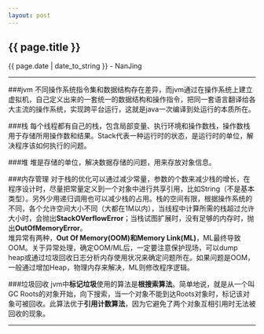```yaml
---
layout: post
---
```


<h2>{{ page.title }}</h2>
<p class='meta'>{{ page.date | date_to_string }} - NanJing</p>

---

###jvm
不同操作系统指令集和数据结构存在差异，而jvm通过在操作系统上建立虚拟机，自己定义出来的一套统一的数据结构和操作指令，把同一套语言翻译给各大主流的操作系统，实现跨平台运行，这就是java一次编译到处运行的本质所在。

###栈
每个线程都有自己的栈，包含局部变量、执行环境和操作数栈，操作数栈用于存储所用操作数和结果。Stack代表一种运行时的状态，是运行时的单位，解决程序该如何执行的问题。

###堆
堆是存储的单位，解决数据存储的问题，用来存放对象信息。

###内存管理
对于栈的优化可以通过减少常量，参数的个数来减少栈的增长，在程序设计时，尽量把常量定义到一个对象中进行共享引用，比如String（不是基本类型）。另外少用递归调用也可以减少栈的占用。栈的空间有限，根据操作系统的不同，各个允许空间大小不同（大都在1M以内），当线程中计算所需的栈超过允许大小时，会抛出**StackOVerflowError**；当栈试图扩展时，没有足够的内存时，抛出**OutOfMemoryError**。  
堆异常有两种，**Out Of Memory(OOM)**和**Memory Link(ML)**，ML最终导致OOM。关于异常处理，确定OOM/ML后，一定要注意保护现场，可以dump heap或通过垃圾回收日志分析内存使用状况来确定问题所在。如果问题是OOM，一般通过增加Heap，物理内存来解决，ML则修改程序逻辑。
 
###垃圾回收
jvm中**标记垃圾**使用的算法是**根搜索算法**。简单地说，就是从一个叫GC Roots的对象开始，向下搜索，当一个对象不能到达Roots对象时，标记该对象可被回收。此算法优于**引用计数算法**，因为它避免了两个对象互相引用时无法被回收的现象。  



---

